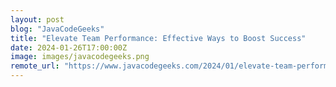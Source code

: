 ```yaml
---
layout: post
blog: "JavaCodeGeeks"
title: "Elevate Team Performance: Effective Ways to Boost Success"
date: 2024-01-26T17:00:00Z
image: images/javacodegeeks.png
remote_url: "https://www.javacodegeeks.com/2024/01/elevate-team-performance-effective-ways-to-boost-success.html"
---
```

